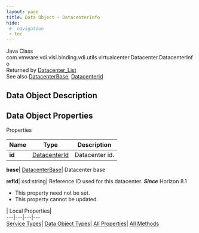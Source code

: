 ```yaml
---
layout: page
title: Data Object - DatacenterInfo
hide:
 #- navigation
 - toc
---
```






Java Class
    com.vmware.vdi.vlsi.binding.vdi.utils.virtualcenter.Datacenter.DatacenterInfo  
Returned by
     [Datacenter_List](vdi.utils.virtualcenter.Datacenter.md#list)  
See also
     [DatacenterBase](vdi.utils.virtualcenter.Datacenter.DatacenterBase.md), [DatacenterId](vdi.entity.DatacenterId.md)  

## Data Object Description 

## Data Object Properties

Properties

Name |  Type |  Description   
---|---|---  
**id**| [DatacenterId](vdi.entity.DatacenterId.md)|  Datacenter id.   
  
**base**| [DatacenterBase](vdi.utils.virtualcenter.Datacenter.DatacenterBase.md)|  Datacenter base   
  
**refId**|  xsd:string|  Reference ID used for this datacenter.  **_Since_** Horizon 8.1  


* This property need not be set.
* This property cannot be updated.

  
  
  
 | Local Properties|   
---|---|---|---  
[Service Types](index-mo_types.md)| [Data Object Types](index-do_types.md)| [All Properties](index-properties.md)| [All Methods](index-methods.md)  
  
  

